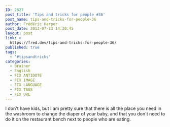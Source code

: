 ```yaml
---
ID: 2827
post_title: 'Tips and tricks for people #36'
post_name: tips-and-tricks-for-people-36
author: Frédéric Harper
post_date: 2013-07-23 14:30:45
layout: post
link: >
  https://fred.dev/tips-and-tricks-for-people-36/
published: true
tags:
  - '#tipsandtricks'
categories:
  - Brainer
  - English
  - FIX ANTIDOTE
  - FIX IMAGE
  - FIX LANGUAGE
  - FIX TAGS
  - FIX URL
---
```

<p>I don't have kids, but I am pretty sure that there is all the place you need in the washroom to change the diaper of your baby, and that you don't need to do it on the restaurant bench next to people who are eating.</p> 